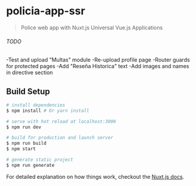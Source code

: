 # policia-app-ssr

> Police web app with Nuxt.js Universal Vue.js Applications

###### TODO
-Test and upload "Multas" module
-Re-upload profile page
-Router guards for protected pages
-Add "Reseña Historica" text
-Add images and names in directive section

## Build Setup

``` bash
# install dependencies
$ npm install # Or yarn install

# serve with hot reload at localhost:3000
$ npm run dev

# build for production and launch server
$ npm run build
$ npm start

# generate static project
$ npm run generate
```

For detailed explanation on how things work, checkout the [Nuxt.js docs](https://github.com/nuxt/nuxt.js).

